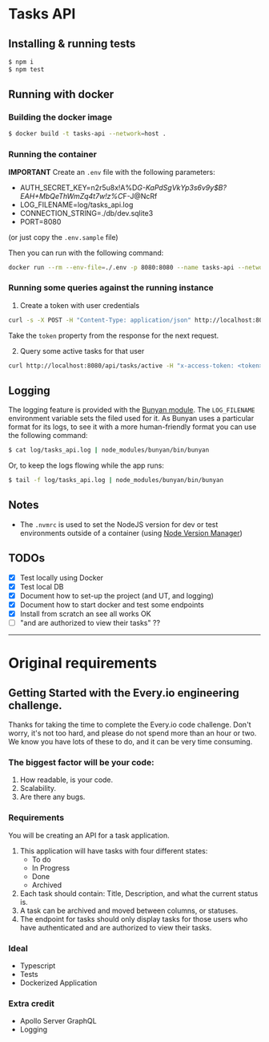 # Tasks API

## Installing & running tests

```sh
$ npm i
$ npm test
```

## Running with docker

### Building the docker image

```sh
$ docker build -t tasks-api --network=host .
```

### Running the container

**IMPORTANT** Create an ```.env``` file with the following parameters:

- AUTH_SECRET_KEY=n2r5u8x!A%D*G-KaPdSgVkYp3s6v9y$B?EAH+MbQeThWmZq4t7w!z%C*F-J@NcRf
- LOG_FILENAME=log/tasks_api.log
- CONNECTION_STRING=./db/dev.sqlite3
- PORT=8080

(or just copy the ```.env.sample``` file)

Then you can run with the following command:

```sh
docker run --rm --env-file=./.env -p 8080:8080 --name tasks-api --network host tasks-api
```

### Running some queries against the running instance

1. Create a token with user credentials

```sh
curl -s -X POST -H "Content-Type: application/json" http://localhost:8080/api/auth/token -d '{ "username": "admin", "password": "admin" }'
```

Take the ```token``` property from the response for the next request.

2. Query some active tasks for that user

```sh
curl http://localhost:8080/api/tasks/active -H "x-access-token: <token>"
```

## Logging

The logging feature is provided with the [Bunyan module](https://github.com/trentm/node-bunyan). The ```LOG_FILENAME``` environment variable sets the filed used for it.
As Bunyan uses a particular format for its logs, to see it with a more human-friendly format you can use the following command:

```sh
$ cat log/tasks_api.log | node_modules/bunyan/bin/bunyan
```

Or, to keep the logs flowing while the app runs:

```sh
$ tail -f log/tasks_api.log | node_modules/bunyan/bin/bunyan
```

## Notes

- The ```.nvmrc``` is used to set the NodeJS version for dev or test environments outside of a container (using [Node Version Manager](https://github.com/nvm-sh/nvm))

## TODOs

- [x] Test locally using Docker
- [x] Test local DB
- [x] Document how to set-up the project (and UT, and logging)
- [x] Document how to start docker and test some endpoints
- [x] Install from scratch an see all works OK
- [ ] "and are authorized to view their tasks" ??

---

# Original requirements

## Getting Started with the Every.io engineering challenge.

Thanks for taking the time to complete the Every.io code challenge. Don't worry, it's not too hard, and please do not spend more than an hour or two. We know you have lots of these to do, and it can be very time consuming.

### The biggest factor will be your code:

1. How readable, is your code.
2. Scalability.
3. Are there any bugs.

### Requirements

You will be creating an API for a task application.

1. This application will have tasks with four different states:
   - To do
   - In Progress
   - Done
   - Archived
2. Each task should contain: Title, Description, and what the current status is.
3. A task can be archived and moved between columns, or statuses.
4. The endpoint for tasks should only display tasks for those users who have authenticated and are authorized to view their tasks.

### Ideal

- Typescript
- Tests
- Dockerized Application

### Extra credit

- Apollo Server GraphQL
- Logging
